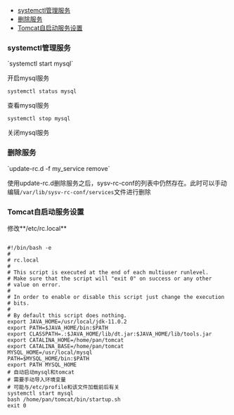 * <a href="#id0">systemctl管理服务</a>
* <a href="#id1">删除服务</a>
* <a href="#id2">Tomcat自启动服务设置</a>
<h3 id="id0">systemctl管理服务</h3>
`systemctl start mysql`

开启mysql服务

`systemctl status mysql`

查看mysql服务

`systemctl stop mysql`

关闭mysql服务

<h3 id="id1">删除服务</h3>
`update-rc.d -f my_service remove`

使用update-rc.d删除服务之后，sysv-rc-conf的列表中仍然存在。此时可以手动编辑`/var/lib/sysv-rc-conf/services`文件进行删除

<h3 id="id2">Tomcat自启动服务设置</h3>
修改**/etc/rc.local**

```shell

#!/bin/bash -e
#
# rc.local
#
# This script is executed at the end of each multiuser runlevel.
# Make sure that the script will "exit 0" on success or any other
# value on error.
#
# In order to enable or disable this script just change the execution
# bits.
#
# By default this script does nothing.
export JAVA_HOME=/usr/local/jdk-11.0.2
export PATH=$JAVA_HOME/bin:$PATH
export CLASSPATH=.:$JAVA_HOME/lib/dt.jar:$JAVA_HOME/lib/tools.jar
export CATALINA_HOME=/home/pan/tomcat
export CATALINA_BASE=/home/pan/tomcat
MYSQL_HOME=/usr/local/mysql
PATH=$MYSQL_HOME/bin:$PATH
export PATH MYSQL_HOME
# 自动启动mysql和tomcat
# 需要手动导入环境变量
# 可能与/etc/profile和该文件加载前后有关
systemctl start mysql
bash /home/pan/tomcat/bin/startup.sh
exit 0
```
